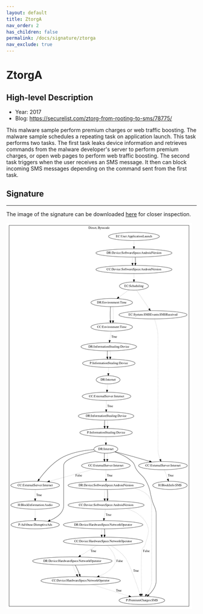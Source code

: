```yaml
---
layout: default
title: ZtorgA
nav_order: 2
has_children: false
permalink: /docs/signature/ztorga
nav_exclude: true
---
```


# ZtorgA

## High-level Description

* Year: 2017
* Blog: https://securelist.com/ztorg-from-rooting-to-sms/78775/

This malware sample perform premium charges or web traffic boosting. The malware sample schedules a repeating task on application launch. This task performs two tasks. The first task leaks device information and retrieves commands from the malware developer's server to perform premium charges, or open web pages to perform web traffic boosting. The second task triggers when the user receives an SMS message. It then can block incoming SMS messages depending on the command sent from the first task.

## Signature
---

The image of the signature can be downloaded [here](../../img/signatures/ZtorgA.png) for closer inspection.

![](../../img/signatures/ZtorgA.png)